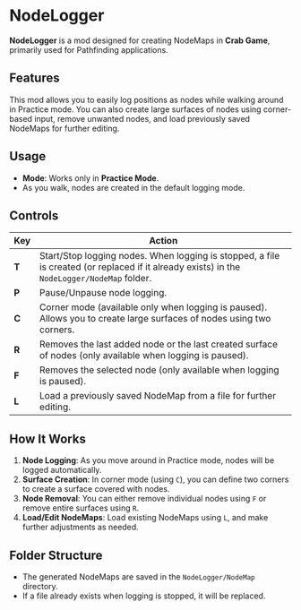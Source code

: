 # NodeLogger

**NodeLogger** is a mod designed for creating NodeMaps in **Crab Game**, primarily used for Pathfinding applications.

## Features
This mod allows you to easily log positions as nodes while walking around in Practice mode. You can also create large surfaces of nodes using corner-based input, remove unwanted nodes, and load previously saved NodeMaps for further editing.

## Usage
- **Mode**: Works only in **Practice Mode**.
- As you walk, nodes are created in the default logging mode.

## Controls

| Key | Action |
| --- | ------ |
| **T** | Start/Stop logging nodes. When logging is stopped, a file is created (or replaced if it already exists) in the `NodeLogger/NodeMap` folder. |
| **P** | Pause/Unpause node logging. |
| **C** | Corner mode (available only when logging is paused). Allows you to create large surfaces of nodes using two corners. |
| **R** | Removes the last added node or the last created surface of nodes (only available when logging is paused). |
| **F** | Removes the selected node (only available when logging is paused). |
| **L** | Load a previously saved NodeMap from a file for further editing. |

## How It Works
1. **Node Logging**: As you move around in Practice mode, nodes will be logged automatically.
2. **Surface Creation**: In corner mode (using `C`), you can define two corners to create a surface covered with nodes.
3. **Node Removal**: You can either remove individual nodes using `F` or remove entire surfaces using `R`.
4. **Load/Edit NodeMaps**: Load existing NodeMaps using `L`, and make further adjustments as needed.

## Folder Structure
- The generated NodeMaps are saved in the `NodeLogger/NodeMap` directory.
- If a file already exists when logging is stopped, it will be replaced.
